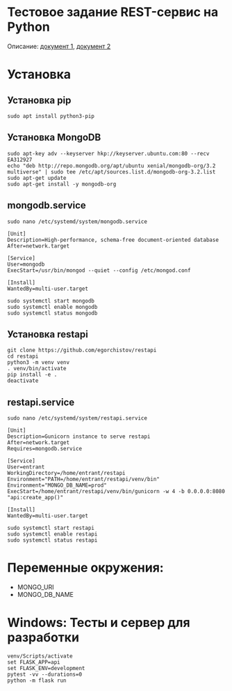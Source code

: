 # Тестовое задание REST-сервис на Python

Описание: [документ 1](https://yadi.sk/i/bE-gmumaIDcPGg), [документ 2](https://yadi.sk/i/dA9umaGbQdMNLw)

# Установка

## Установка pip

```shell
sudo apt install python3-pip
```

## Установка MongoDB

```shell
sudo apt-key adv --keyserver hkp://keyserver.ubuntu.com:80 --recv EA312927
echo "deb http://repo.mongodb.org/apt/ubuntu xenial/mongodb-org/3.2 multiverse" | sudo tee /etc/apt/sources.list.d/mongodb-org-3.2.list
sudo apt-get update
sudo apt-get install -y mongodb-org
```

## mongodb.service

```shell
sudo nano /etc/systemd/system/mongodb.service
```

```
[Unit]
Description=High-performance, schema-free document-oriented database
After=network.target

[Service]
User=mongodb
ExecStart=/usr/bin/mongod --quiet --config /etc/mongod.conf

[Install]
WantedBy=multi-user.target
```

```shell
sudo systemctl start mongodb
sudo systemctl enable mongodb
sudo systemctl status mongodb
```

## Установка restapi

```shell
git clone https://github.com/egorchistov/restapi
cd restapi
python3 -m venv venv
. venv/bin/activate
pip install -e .
deactivate
```

## restapi.service

```shell
sudo nano /etc/systemd/system/restapi.service
```

```
[Unit]
Description=Gunicorn instance to serve restapi
After=network.target
Requires=mongodb.service

[Service]
User=entrant
WorkingDirectory=/home/entrant/restapi
Environment="PATH=/home/entrant/restapi/venv/bin"
Environment="MONGO_DB_NAME=prod"
ExecStart=/home/entrant/restapi/venv/bin/gunicorn -w 4 -b 0.0.0.0:8080 "api:create_app()"

[Install]
WantedBy=multi-user.target
```

```shell
sudo systemctl start restapi
sudo systemctl enable restapi
sudo systemctl status restapi
```

# Переменные окружения:

+ MONGO_URI
+ MONGO_DB_NAME

# Windows: Тесты и сервер для разработки

```shell
venv/Scripts/activate
set FLASK_APP=api
set FLASK_ENV=development
pytest -vv --durations=0
python -m flask run
```
